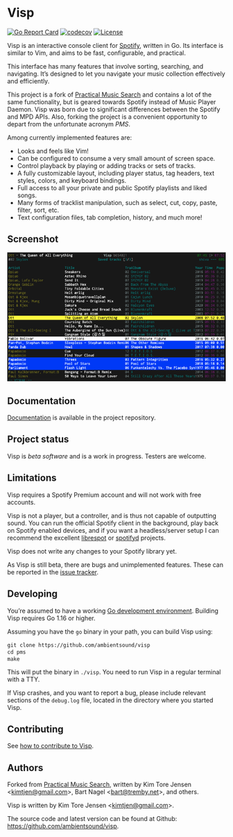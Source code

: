 # Visp

[![Go Report Card](https://goreportcard.com/badge/github.com/ambientsound/pms)](https://goreportcard.com/report/github.com/ambientsound/visp)
[![codecov](https://codecov.io/gh/ambientsound/visp/branch/master/graph/badge.svg)](https://codecov.io/gh/ambientsound/visp/branch/master)
[![License](https://img.shields.io/github/license/ambientsound/visp.svg)](LICENSE)

Visp is an interactive console client for [Spotify](https://www.spotify.com), written in Go. Its interface is similar to Vim, and aims to be fast, configurable, and practical.

This interface has many features that involve sorting, searching, and navigating. It’s designed to let you navigate your music collection effectively and efficiently.

This project is a fork of [Practical Music Search](https://github.com/ambientsound/pms) and contains a lot of the same functionality,
but is geared towards Spotify instead of Music Player Daemon. Visp was born due to significant differences between the Spotify and MPD APIs.
Also, forking the project is a convenient opportunity to depart from the unfortunate acronym _PMS_.

Among currently implemented features are:

* Looks and feels like Vim!
* Can be configured to consume a very small amount of screen space.
* Control playback by playing or adding tracks or sets of tracks.
* A fully customizable layout, including player status, tag headers, text styles, colors, and keyboard bindings.
* Full access to all your private and public Spotify playlists and liked songs.
* Many forms of tracklist manipulation, such as select, cut, copy, paste, filter, sort, etc.
* Text configuration files, tab completion, history, and much more!

## Screenshot

![Screenshot of Visp](doc/screenshot.png)


## Documentation

[Documentation](doc/README.md) is available in the project repository.


## Project status

Visp is _beta software_ and is a work in progress. Testers are welcome.


## Limitations

Visp requires a Spotify Premium account and will not work with free accounts.

Visp is not a player, but a controller, and is thus not capable of outputting sound.
You can run the official Spotify client in the background, play back on Spotify enabled devices,
and if you want a headless/server setup I can recommend the excellent
[librespot](https://github.com/librespot-org/librespot) or
[spotifyd](https://github.com/Spotifyd/spotifyd) projects.

Visp does not write any changes to your Spotify library yet.

As Visp is still beta, there are bugs and unimplemented features. These can be
reported in the [issue tracker](https://github.com/ambientsound/visp/issues).


## Developing

You’re assumed to have a working [Go development environment](https://golang.org/doc/install). Building Visp requires Go 1.16 or higher.

Assuming you have the `go` binary in your path, you can build Visp using:

```
git clone https://github.com/ambientsound/visp
cd pms
make
```

This will put the binary in `./visp`.
You need to run Visp in a regular terminal with a TTY.

If Visp crashes, and you want to report a bug, please include relevant sections of the `debug.log` file,
located in the directory where you started Visp.


## Contributing

See [how to contribute to Visp](CONTRIBUTING.md).


## Authors

Forked from [Practical Music Search](https://github.com/ambientsound/pms), written by Kim Tore Jensen <<kimtjen@gmail.com>>, Bart Nagel <<bart@tremby.net>>, and others.

Visp is written by Kim Tore Jensen <<kimtjen@gmail.com>>.

The source code and latest version can be found at Github:
<https://github.com/ambientsound/visp>.
